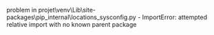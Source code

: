 problem in projet\venv\Lib\site-packages\pip\_internal\locations\_sysconfig.py - ImportError: attempted relative import with no known parent package
